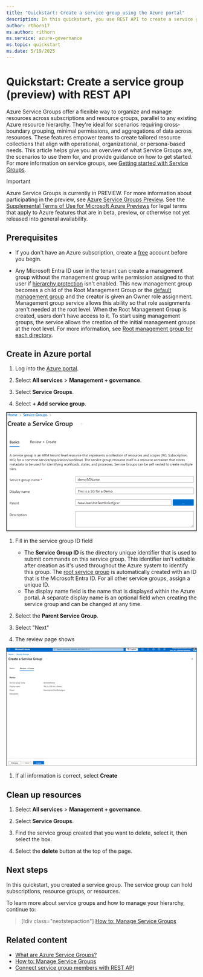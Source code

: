```yaml
---
title: "Quickstart: Create a service group using the Azure portal"
description: In this quickstart, you use REST API to create a service group to organize your resources.
author: rthorn17
ms.author: rithorn
ms.service: azure-governance
ms.topic: quickstart  
ms.date: 5/19/2025
---
```



# Quickstart: Create a service group (preview) with REST API
 
Azure Service Groups offer a flexible way to organize and manage resources across subscriptions and resource groups, parallel to any existing Azure resource hierarchy. They're ideal for scenarios requiring cross-boundary grouping, minimal permissions, and aggregations of data across resources. These features empower teams to create tailored resource collections that align with operational, organizational, or persona-based needs. This article helps give you an overview of what Service Groups are, the scenarios to use them for, and provide guidance on how to get started. For more information on service groups, see [Getting started with Service Groups](overview.md).

> [!IMPORTANT]
> Azure Service Groups is currently in PREVIEW. 
> For more information about participating in the preview, see [Azure Service Groups Preview](https://aka.ms/ServiceGroups/PreviewSignup).
> See the [Supplemental Terms of Use for Microsoft Azure Previews](https://azure.microsoft.com/support/legal/preview-supplemental-terms/) for legal terms that apply to Azure features that are in beta, preview, or otherwise not yet released into general availability.

## Prerequisites

- If you don't have an Azure subscription, create a [free](https://azure.microsoft.com/free/)
  account before you begin.

- Any Microsoft Entra ID user in the tenant can create a management group without the management group write
  permission assigned to that user if
  [hierarchy protection](./how-to/protect-resource-hierarchy.md#setting-require-authorization)
  isn't enabled. This new management group becomes a child of the Root Management Group or the
  [default management group](./how-to/protect-resource-hierarchy.md#setting-define-the-default-management-group)
  and the creator is given an Owner role assignment. Management group service allows this ability
  so that role assignments aren't needed at the root level. When the Root
    Management Group is created, users don't have access to it. To start using management groups, the service allows the creation of the initial management groups at the root level. For more information, see [Root management group for each directory](./overview.md#root-management-group-for-each-directory).

## Create in Azure portal

1. Log into the [Azure portal](https://portal.azure.com).

1. Select **All services** > **Management + governance**.

1. Select **Service Groups**.

1. Select **+ Add service group**.
    
  ![Screenshot of new SG screen](./media/create_SG.png)

1. Fill in the service group ID field

    - The **Service Group ID** is the directory unique identifier that is used to submit commands
         on this service group. This identifier isn't editable after creation as it's used throughout
         the Azure system to identify this group. The
         [root service group](./overview.md#the-root-service-group) is
         automatically created with an ID that is the Microsoft Entra ID. For all other
         service groups, assign a unique ID.
    - The display name field is the name that is displayed within the Azure portal. A separate
         display name is an optional field when creating the service group and can be changed at any time.

1. Select the **Parent Service Group**. 

1. Select "Next" 

1. The review page shows

![The review page for creating a new service group](./media/create_review_sg.png)

1. If all information is correct, select **Create**

## Clean up resources

1. Select **All services** > **Management + governance**.

1. Select **Service Groups**.

1. Find the service group created that you want to delete, select it, then select the box. 

1. Select the **delete** button at the top of the page.  

## Next steps

In this quickstart, you created a service group. The service group can hold subscriptions, resource groups, or resources.

To learn more about service groups and how to manage your hierarchy, continue to:

> [!div class="nextstepaction"]
> [How to: Manage Service Groups](manage-service-groups.md)

## Related content
* [What are Azure Service Groups?](overview.md)
* [How to: Manage Service Groups](manage-service-groups.md)
* [Connect service group members with REST API](create-service-group-member-rest-api.md)
